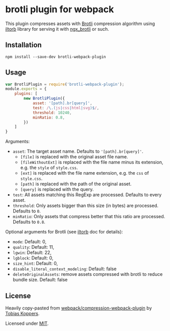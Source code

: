 # brotli plugin for webpack

This plugin compresses assets with [Brotli](https://github.com/google/brotli) compression algorithm using [iltorb](https://github.com/MayhemYDG/iltorb#brotliencodeparams) library for serving it with [ngx_brotli](https://github.com/google/ngx_brotli) or such.

## Installation

```
npm install --save-dev brotli-webpack-plugin
```

## Usage

``` javascript
var BrotliPlugin = require('brotli-webpack-plugin');
module.exports = {
	plugins: [
		new BrotliPlugin({
			asset: '[path].br[query]',
			test: /\.(js|css|html|svg)$/,
			threshold: 10240,
			minRatio: 0.8,
		})
	]
}
```

Arguments:

* `asset`: The target asset name. Defaults to `'[path].br[query]'`.
  * `[file]` is replaced with the original asset file name.
  * `[fileWithoutExt]` is replaced with the file name minus its extension, e.g. the `style` of `style.css`.
  * `[ext]` is replaced with the file name extension, e.g. the `css` of `style.css`.
  * `[path]` is replaced with the path of the original asset.
  * `[query]` is replaced with the query.
* `test`: All assets matching this RegExp are processed. Defaults to every asset.
* `threshold`: Only assets bigger than this size (in bytes) are processed. Defaults to `0`.
* `minRatio`: Only assets that compress better that this ratio are processed. Defaults to `0.8`.


Optional arguments for Brotli (see [iltorb](https://github.com/MayhemYDG/iltorb#brotliencodeparams) doc for details):
* `mode`: Default: 0,
* `quality`: Default: 11,
* `lgwin`: Default: 22,
* `lgblock`: Default: 0,
* `size_hint`: Default: 0,
* `disable_literal_context_modeling`: Default: false
* `deleteOriginalAssets`: remove assets compressed with brotli to reduce bundle size. Default: false

## License

Heavily copy-pasted from [webpack/compression-webpack-plugin](https://github.com/webpack/compression-webpack-plugin) by [Tobias Koppers](https://github.com/sokra).

Licensed under [MIT](./LICENSE).
